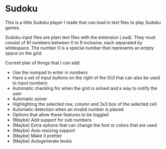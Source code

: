 # Sudoku

This is a little Sudoku player I made that can load in text files to play Sudoku games.

Sudoku input files are plain text files with the extension (.sud). They must consist of 81 numbers between 0 to 9 inclusive, each separated by whitespace. The number 0 is a special number that represents an empty space on the grid.

Current plan of things that I can add:
* Use the numpad to enter in numbers
* Have a set of input buttons on the right of the GUI that can also be used to input numbers
* Automatic checking for when the grid is solved and a way to notify the user
* Automatic solver
* Highlighting the selected row, column and 3x3 box of the selected cell
* Automatic detection when an invalid number is placed
* Options that allow these features to be toggled
* (Maybe) Add support for sub numbers
* (Maybe) Extra options that can change the font or colors that are used
* (Maybe) Auto resizing support
* (Maybe) Make it prettier
* (Maybe) Autogenerate levels
